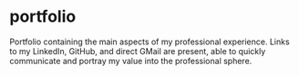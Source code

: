 # portfolio

Portfolio containing the main aspects of my professional experience. Links to my LinkedIn, GitHub, and direct GMail are present, able to quickly communicate and portray my value into the professional sphere.